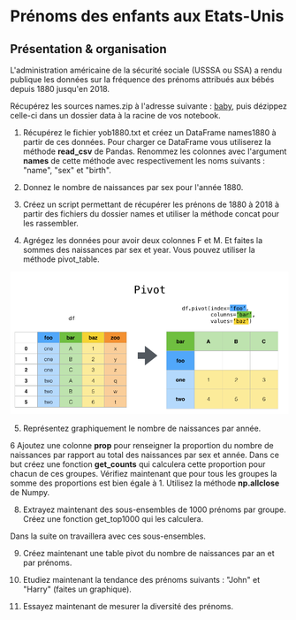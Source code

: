 # Prénoms des enfants aux Etats-Unis

## Présentation & organisation

L'administration américaine de la sécurité sociale (USSSA ou SSA) a rendu publique les données sur la fréquence des prénoms attribués aux bébés depuis 1880 jusqu'en 2018.

Récupérez les sources names.zip à l'adresse suivante : [baby](https://www.ssa.gov/oact/babynames/limits.html), puis dézippez celle-ci dans un dossier data à la racine de vos notebook.

1. Récupérez le fichier yob1880.txt et créez un DataFrame names1880 à partir de ces données. Pour charger ce DataFrame vous utiliserez la méthode **read_csv** de Pandas. Renommez les colonnes avec l'argument **names** de cette méthode avec respectivement les noms suivants  : "name", "sex" et "birth".

2. Donnez le nombre de naissances par sex pour l'année 1880.

3. Créez un script permettant de récupérer les prénons de 1880 à 2018 à partir des fichiers du dossier names et utiliser la méthode concat pour les rassembler.

4. Agrégez les données pour avoir deux colonnes F et M. Et faites la sommes des naissances par sex et year. Vous pouvez utiliser la méthode pivot_table.

![pivot](images/pivot.png)

5. Représentez graphiquement le nombre de naissances par année.

6 Ajoutez une colonne **prop** pour renseigner la proportion du nombre de naissances par rapport au total des naissances par sex et année. Dans ce but créez une fonction **get_counts** qui calculera cette proportion pour chacun de ces groupes.
Vérifiez maintenant que pour tous les groupes la somme des proportions est bien égale à 1. Utilisez la méthode **np.allclose** de Numpy.

8. Extrayez maintenant des sous-ensembles de 1000 prénoms par groupe. Créez une fonction get_top1000 qui les calculera.

Dans la suite on travaillera avec ces sous-ensembles.

9. Créez maintenant une table pivot du nombre de naissances par an et par prénoms.

10. Etudiez maintenant la tendance des prénoms suivants : "John" et "Harry" (faites un graphique).

11. Essayez maintenant de mesurer la diversité des prénoms.
